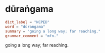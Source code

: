 # dūraṅgama

``` toml
dict_label = "NCPED"
word = "dūraṅgama"
summary = "going a long way; far reaching."
grammar_comment = "mfn."
```

going a long way; far reaching.


